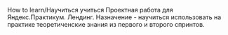 How to learn/Научиться учиться
Проектная работа для Яндекс.Практикум.
Лендинг. Назначение - научиться использовать на практике теоретиченские знания из первого и второго спринтов.
